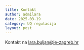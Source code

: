 ```yaml
---
title: Kontakt
author: admilara
date: 2025-03-19
category: UQ regulacija
layout: post
---
```


Kontakt na lara.buljan@ie-zagreb.hr
